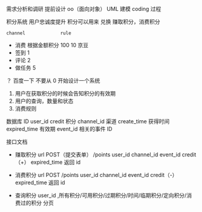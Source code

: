 需求分析和调研 提前设计 oo（面向对象） UML 建模 coding 过程

积分系统 用户忠诚度提升
积分可以用来 兑换
赚取积分，消费积分

    channel             rule

- 消费 根据金额积分 100 10 京豆
- 签到 1
- 评论 2
- 做任务 5

？ 百度一下 不要从 0 开始设计一个系统

1. 用户在获取积分的时候会告知积分的有效期
2. 用户的查询，数量和状态
3. 消费规则

数据库
ID
user_id
credit 积分
channel_id 渠道
create_time 获得时间
expired_time 有效期
event_id 相关的事件 ID

接口文档

- 赚取积分
  url POST（提交表单） /points user_id channel_id event_id credit（+） expired_time 返回 id

- 消费积分
  url POST /points user_id channel_id event_id credit（-） expired_time 返回 id

- 查询积分
  user_id ,所有积分/可用积分/过期积分/时间/临期积分/定向积分/消费过的积分
  分页
